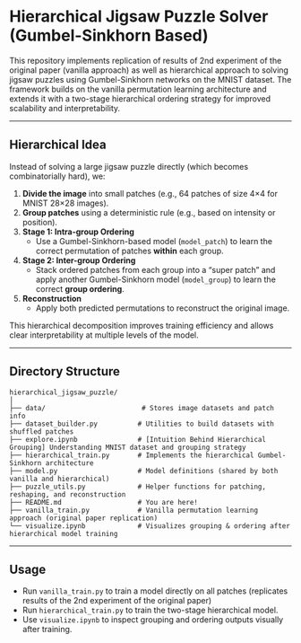 # Hierarchical Jigsaw Puzzle Solver (Gumbel-Sinkhorn Based)

This repository implements replication of results of 2nd experiment of the original paper (vanilla approach) as well as hierarchical approach to solving jigsaw puzzles using Gumbel-Sinkhorn networks on the MNIST dataset. The framework builds on the vanilla permutation learning architecture and extends it with a two-stage hierarchical ordering strategy for improved scalability and interpretability.

---

## Hierarchical Idea

Instead of solving a large jigsaw puzzle directly (which becomes combinatorially hard), we:
1. **Divide the image** into small patches (e.g., 64 patches of size 4×4 for MNIST 28×28 images).
2. **Group patches** using a deterministic rule (e.g., based on intensity or position).
3. **Stage 1: Intra-group Ordering**
   - Use a Gumbel-Sinkhorn-based model (`model_patch`) to learn the correct permutation of patches **within** each group.
4. **Stage 2: Inter-group Ordering**
   - Stack ordered patches from each group into a “super patch” and apply another Gumbel-Sinkhorn model (`model_group`) to learn the correct **group ordering**.
5. **Reconstruction**
   - Apply both predicted permutations to reconstruct the original image.

This hierarchical decomposition improves training efficiency and allows clear interpretability at multiple levels of the model.

---

## Directory Structure

```
hierarchical_jigsaw_puzzle/
│
├── data/                        # Stores image datasets and patch info
├── dataset_builder.py          # Utilities to build datasets with shuffled patches
├── explore.ipynb               # [Intuition Behind Hierarchical Grouping] Understanding MNIST dataset and grouping strategy
├── hierarchical_train.py       # Implements the hierarchical Gumbel-Sinkhorn architecture
├── model.py                    # Model definitions (shared by both vanilla and hierarchical)
├── puzzle_utils.py             # Helper functions for patching, reshaping, and reconstruction
├── README.md                   # You are here!
├── vanilla_train.py            # Vanilla permutation learning approach (original paper replication)
└── visualize.ipynb             # Visualizes grouping & ordering after hierarchical model training
```

---

## Usage

- Run `vanilla_train.py` to train a model directly on all patches (replicates results of the 2nd experiment of the original paper)
- Run `hierarchical_train.py` to train the two-stage hierarchical model.
- Use `visualize.ipynb` to inspect grouping and ordering outputs visually after training.

